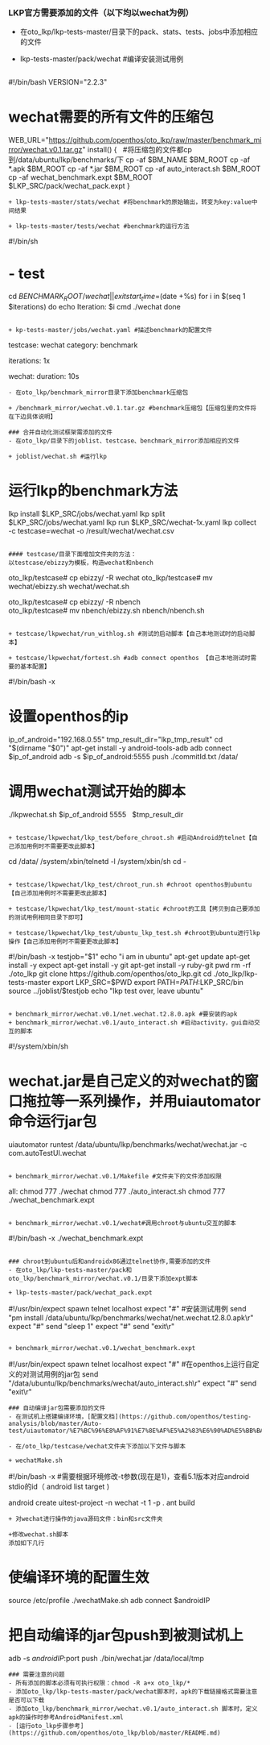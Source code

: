 ### LKP官方需要添加的文件（以下均以wechat为例）
- 在oto_lkp/lkp-tests-master/目录下的pack、stats、tests、jobs中添加相应的文件
 
 + lkp-tests-master/pack/wechat #编译安装测试用例
 
   ```
  #!/bin/bash
  VERSION="2.2.3"
# wechat需要的所有文件的压缩包
WEB_URL="https://github.com/openthos/oto_lkp/raw/master/benchmark_mirror/wechat.v0.1.tar.gz"
install()
{  
#将压缩包的文件都cp到/data/ubuntu/lkp/benchmarks/下
cp  -af $BM_NAME  $BM_ROOT
cp -af *.apk $BM_ROOT
cp -af *.jar $BM_ROOT
cp -af  auto_interact.sh $BM_ROOT  
cp -af  wechat_benchmark.expt $BM_ROOT   
$LKP_SRC/pack/wechat_pack.expt
}
   ```
 + lkp-tests-master/stats/wechat #将benchmark的原始输出，转变为key:value中间结果
 
 + lkp-tests-master/tests/wechat #benchmark的运行方法
  
   ```
   #!/bin/sh
# - test
cd $BENCHMARK_ROOT/wechat || exit
start_time=$(date +%s)
for i in $(seq 1 $iterations)
do
	echo Iteration: $i
	cmd ./wechat
done
   ```
 
 + kp-tests-master/jobs/wechat.yaml #描述benchmark的配置文件
 
   ```
   testcase: wechat
category: benchmark

iterations: 1x

wechat:
  duration: 10s
   ```
- 在oto_lkp/benchmark_mirror目录下添加benchmark压缩包

 + /benchmark_mirror/wechat.v0.1.tar.gz #benchmark压缩包【压缩包里的文件将在下边具体说明】
 
### 合并自动化测试框架需添加的文件
- 在oto_lkp/目录下的joblist、testcase、benchmark_mirror添加相应的文件

 + joblist/wechat.sh #运行lkp
 
```
# 运行lkp的benchmark方法
lkp install $LKP_SRC/jobs/wechat.yaml
lkp split $LKP_SRC/jobs/wechat.yaml
lkp run $LKP_SRC/wechat-1x.yaml
lkp collect -c testcase=wechat -o /result/wechat/wechat.csv
  ```
  
#### testcase/目录下面增加文件夹的方法：
以testcase/ebizzy为模板，构造wechat和nbench
```
oto_lkp/testcase# cp ebizzy/ -R  wechat
oto_lkp/testcase# mv wechat/ebizzy.sh   wechat/wechat.sh

oto_lkp/testcase# cp ebizzy/  -R nbench  
oto_lkp/testcase# mv nbench/ebizzy.sh   nbench/nbench.sh
 ```
 
 + testcase/lkpwechat/run_withlog.sh #测试的启动脚本【自己本地测试时的启动脚本】
  
 + testcase/lkpwechat/fortest.sh #adb connect openthos 【自己本地测试时需要的基本配置】
 
  ```
#!/bin/bash -x
# 设置openthos的ip
ip_of_android="192.168.0.55"
tmp_result_dir="lkp_tmp_result"
cd "$(dirname "$0")" 
apt-get install -y android-tools-adb
adb connect $ip_of_android
adb -s $ip_of_android:5555   push ./commitId.txt /data/
# 调用wechat测试开始的脚本
./lkpwechat.sh  $ip_of_android  5555   $tmp_result_dir
  ```
  
 + testcase/lkpwechat/lkp_test/before_chroot.sh #启动Android的telnet【自己添加用例时不需要更改此脚本】
 
  ```
cd /data/
/system/xbin/telnetd -l /system/xbin/sh
cd -
  ```
  
 + testcase/lkpwechat/lkp_test/chroot_run.sh #chroot openthos到ubuntu【自己添加用例时不需要更改此脚本】
 
 + testcase/lkpwechat/lkp_test/mount-static #chroot的工具【拷贝到自己要添加的测试用例相同目录下即可】
 
 + testcase/lkpwechat/lkp_test/ubuntu_lkp_test.sh #chroot到ubuntu进行lkp操作【自己添加用例时不需要更改此脚本】
 
```
#!/bin/bash -x
testjob="$1"
echo  "i am in ubuntu"
apt-get update
apt-get install -y expect
apt-get install -y git
apt-get install -y ruby-git
pwd
rm -rf ./oto_lkp
git clone https://github.com/openthos/oto_lkp.git
cd ./oto_lkp/lkp-tests-master
export LKP_SRC=$PWD
export PATH=$PATH:$LKP_SRC/bin
source  ../joblist/$testjob
echo "lkp test over, leave ubuntu"
  ```
 
 + benchmark_mirror/wechat.v0.1/net.wechat.t2.8.0.apk #要安装的apk
 + benchmark_mirror/wechat.v0.1/auto_interact.sh #启动activity，gui自动交互的脚本
 
  ```
#!/system/xbin/sh
# wechat.jar是自己定义的对wechat的窗口拖拉等一系列操作，并用uiautomator命令运行jar包
uiautomator runtest /data/ubuntu/lkp/benchmarks/wechat/wechat.jar -c com.autoTestUI.wechat
  ```
  
 + benchmark_mirror/wechat.v0.1/Makefile #文件夹下的文件添加权限
 
  ```
  all:
	chmod  777  ./wechat
	chmod  777  ./auto_interact.sh
	chmod  777 ./wechat_benchmark.expt
  ```
 
 + benchmark_mirror/wechat.v0.1/wechat#调用chroot与ubuntu交互的脚本
 
  ```
#!/bin/bash -x
./wechat_benchmark.expt
  ```

### chroot到ubuntu后和androidx86通过telnet协作,需要添加的文件
- 在oto_lkp/lkp-tests-master/pack和oto_lkp/benchmark_mirror/wechat.v0.1/目录下添加expt脚本
 
 + lkp-tests-master/pack/wechat_pack.expt
 
 ```
#!/usr/bin/expect
spawn  telnet localhost
expect "#"
#安装测试用例
send "pm install /data/ubuntu/lkp/benchmarks/wechat/net.wechat.t2.8.0.apk\r"
expect "#"
send "sleep 1"
expect "#"
send "exit\r"
 ```

+ benchmark_mirror/wechat.v0.1/wechat_benchmark.expt

 ```
 #!/usr/bin/expect
spawn  telnet localhost
expect "#"
#在openthos上运行自定义的对测试用例的jar包
send "/data/ubuntu/lkp/benchmarks/wechat/auto_interact.sh\r"
expect "#"
send "exit\r"
 ```
### 自动编译jar包需要添加的文件
- 在测试机上搭建编译环境，[配置文档](https://github.com/openthos/testing-analysis/blob/master/Auto-test/uiautomator/%E7%BC%96%E8%AF%91%E7%8E%AF%E5%A2%83%E6%90%AD%E5%BB%BA.md)

- 在/oto_lkp/testcase/wechat文件夹下添加以下文件与脚本
 
 + wechatMake.sh
 ```
#!/bin/bash -x
#需要根据环境修改-t参数(现在是1)，查看5.1版本对应android stdio的id（ android list target )

android create uitest-project -n wechat -t 1 -p .
ant build
 ```
 + 对wechat进行操作的java源码文件：bin和src文件夹
 
 +修改wechat.sh脚本
 添加如下几行
 
 ```
 # 使编译环境的配置生效
 source /etc/profile
./wechatMake.sh
adb connect $androidIP
# 把自动编译的jar包push到被测试机上
adb -s $androidIP:$port  push ./bin/wechat.jar /data/local/tmp
 ```
### 需要注意的问题
- 所有添加的脚本必须有可执行权限：chmod -R a+x oto_lkp/*
- 添加oto_lkp/lkp-tests-master/pack/wechat脚本时，apk的下载链接格式需要注意是否可以下载
- 添加oto_lkp/benchmark_mirror/wechat.v0.1/auto_interact.sh 脚本时，定义apk的操作时参考AndroidManifest.xml
- [运行oto_lkp步骤参考](https://github.com/openthos/oto_lkp/blob/master/README.md)

